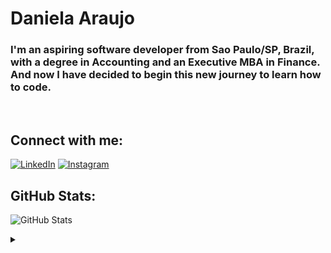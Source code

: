 <h1>Daniela Araujo</h1>

<h3>I'm an aspiring software developer from Sao Paulo/SP, Brazil, with a degree in Accounting and an Executive MBA in Finance. And now I have decided to begin this new journey to learn how to code.</h3>
<br>



## Connect with me:
[![LinkedIn](https://img.shields.io/badge/LinkedIn-C0C0C0?style=for-the-badge&logo=linkedin&logoColor=663399)](https://www.linkedin.com/in/danielascaraujo/)
[![Instagram](https://img.shields.io/badge/-Instagram-C0C0C0?style=for-the-badge&logo=instagram&logoColor=663399)](https://www.instagram.com/danielascaraujo/)
<br>

## GitHub Stats:
![GitHub Stats](https://github-readme-stats.vercel.app/api?username=danielascaraujo&theme=transparent&bg_color=C0C0C0&border_color=C0C0C0&show_icons=true&icon_color=00BFFF&title_color=663399&text_color=708090)
<br>

<details align="left">
  <summary></summary> 
 
  - Badges by <a href="https://shields.io/">shields.io</a><br>
  - GitHub Stats by <a href="https://github.com/anuraghazra/github-readme-stats">anuraghazra</a>
